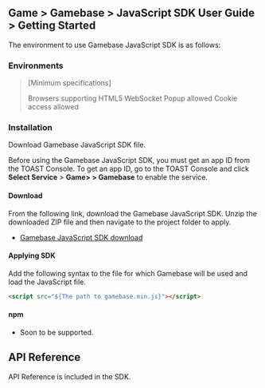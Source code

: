 ﻿## Game > Gamebase > JavaScript SDK User Guide > Getting Started

The environment to use Gamebase JavaScript SDK is as follows:

### Environments

> [Minimum specifications]
>
> Browsers supporting HTML5 WebSocket
> Popup allowed
> Cookie access allowed

### Installation

Download Gamebase JavaScript SDK file.

Before using the Gamebase JavaScript SDK, you must get an app ID from the TOAST Console. To get an app ID, go to the TOAST Console and click **Select Service** > **Game> > Gamebase** to enable the service.

#### Download
From the following link, download the Gamebase JavaScript SDK. Unzip the downloaded ZIP file and then navigate to the project folder to apply.
* [Gamebase JavaScript SDK download](/Download/#game-gamebase)


#### Applying SDK
Add the following syntax to the file for which Gamebase will be used and load the JavaScript file.

```html
<script src="${The path to gamebase.min.js}"></script>
```


#### npm

* Soon to be supported.



## API Reference

API Reference is included in the SDK.
